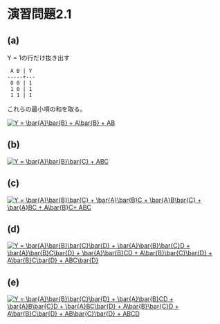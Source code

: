 # 演習問題2.1

## (a)

Y = 1の行だけ抜き出す
```
 A B | Y
-----+---
 0 0 | 1
 1 0 | 1
 1 1 | 1
```

これらの最小項の和を取る。

<a href="http://www.codecogs.com/eqnedit.php?latex=Y&space;=&space;\bar{A}\bar{B}&space;&plus;&space;A\bar{B}&space;&plus;&space;AB" target="_blank"><img src="http://latex.codecogs.com/gif.latex?Y&space;=&space;\bar{A}\bar{B}&space;&plus;&space;A\bar{B}&space;&plus;&space;AB" title="Y = \bar{A}\bar{B} + A\bar{B} + AB" /></a>


## (b)

<a href="http://www.codecogs.com/eqnedit.php?latex=Y&space;=&space;\bar{A}\bar{B}\bar{C}&space;&plus;&space;ABC" target="_blank"><img src="http://latex.codecogs.com/gif.latex?Y&space;=&space;\bar{A}\bar{B}\bar{C}&space;&plus;&space;ABC" title="Y = \bar{A}\bar{B}\bar{C} + ABC" /></a>


## (c)

<a href="http://www.codecogs.com/eqnedit.php?latex=Y&space;=&space;\bar{A}\bar{B}\bar{C}&space;&plus;&space;\bar{A}\bar{B}C&space;&plus;&space;\bar{A}B\bar{C}&space;&plus;&space;\bar{A}BC&space;&plus;&space;A\bar{B}C&space;&plus;&space;ABC" target="_blank"><img src="http://latex.codecogs.com/gif.latex?Y&space;=&space;\bar{A}\bar{B}\bar{C}&space;&plus;&space;\bar{A}\bar{B}C&space;&plus;&space;\bar{A}B\bar{C}&space;&plus;&space;\bar{A}BC&space;&plus;&space;A\bar{B}C&space;&plus;&space;ABC" title="Y = \bar{A}\bar{B}\bar{C} + \bar{A}\bar{B}C + \bar{A}B\bar{C} + \bar{A}BC + A\bar{B}C+ ABC" /></a>

## (d)

<a href="http://www.codecogs.com/eqnedit.php?latex=Y&space;=&space;\bar{A}\bar{B}\bar{C}\bar{D}&space;&plus;&space;\bar{A}\bar{B}\bar{C}D&space;&plus;&space;\bar{A}\bar{B}C\bar{D}&space;&plus;&space;\bar{A}\bar{B}CD&space;&plus;&space;A\bar{B}\bar{C}\bar{D}&space;&plus;&space;A\bar{B}C\bar{D}&space;&plus;&space;ABC\bar{D}" target="_blank"><img src="http://latex.codecogs.com/gif.latex?Y&space;=&space;\bar{A}\bar{B}\bar{C}\bar{D}&space;&plus;&space;\bar{A}\bar{B}\bar{C}D&space;&plus;&space;\bar{A}\bar{B}C\bar{D}&space;&plus;&space;\bar{A}\bar{B}CD&space;&plus;&space;A\bar{B}\bar{C}\bar{D}&space;&plus;&space;A\bar{B}C\bar{D}&space;&plus;&space;ABC\bar{D}" title="Y = \bar{A}\bar{B}\bar{C}\bar{D} + \bar{A}\bar{B}\bar{C}D + \bar{A}\bar{B}C\bar{D} + \bar{A}\bar{B}CD + A\bar{B}\bar{C}\bar{D} + A\bar{B}C\bar{D} + ABC\bar{D}" /></a>

## (e)

<a href="http://www.codecogs.com/eqnedit.php?latex=Y&space;=&space;\bar{A}\bar{B}\bar{C}\bar{D}&space;&plus;&space;\bar{A}\bar{B}CD&space;&plus;&space;\bar{A}B\bar{C}D&space;&plus;&space;\bar{A}BC\bar{D}&space;&plus;&space;A\bar{B}\bar{C}D&space;&plus;&space;A\bar{B}C\bar{D}&space;&plus;&space;AB\bar{C}\bar{D}&space;&plus;&space;ABCD" target="_blank"><img src="http://latex.codecogs.com/gif.latex?Y&space;=&space;\bar{A}\bar{B}\bar{C}\bar{D}&space;&plus;&space;\bar{A}\bar{B}CD&space;&plus;&space;\bar{A}B\bar{C}D&space;&plus;&space;\bar{A}BC\bar{D}&space;&plus;&space;A\bar{B}\bar{C}D&space;&plus;&space;A\bar{B}C\bar{D}&space;&plus;&space;AB\bar{C}\bar{D}&space;&plus;&space;ABCD" title="Y = \bar{A}\bar{B}\bar{C}\bar{D} + \bar{A}\bar{B}CD + \bar{A}B\bar{C}D + \bar{A}BC\bar{D} + A\bar{B}\bar{C}D + A\bar{B}C\bar{D} + AB\bar{C}\bar{D} + ABCD" /></a>
